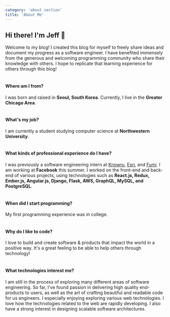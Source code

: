 ```yaml
---
category: 'about section'
title: 'About Me'
---
```


## Hi there! I'm Jeff 👋

Welcome to my blog! I created this blog for myself to freely share ideas and document my progress as a software engineer. I have benefited immensely from the generous and welcoming programming community who share their knowledge with others. I hope to replicate that learning experience for others through this blog!
<br></br>

#### Where am I from?

I was born and raised in **Seoul, South Korea**. Currently, I live in the **Greater Chicago Area**.
<br></br>

#### What's my job?

I am currently a student studying computer science at **Northwestern University**.
<br></br>

#### What kinds of professional experience do I have?

I was previously a software engineering intern at [Knowru](https://www.knowru.com), [Esri](https://www.esri.com/en-us/home), and [Fumi](https://fumi.co.kr/main/home/home). I am working at **Facebook** this summer. I worked on the front-end and back-end of various projects, using technologies such as **React.js, Redux, Ember.js, Angular.js, Django, Flask, AWS, GraphQL, MySQL, and PostgreSQL**.
<br></br>

#### When did I start programming?

My first programming experience was in college.
<br></br>

#### Why do I like to code?

I love to build and create software & products that impact the world in a positive way. It's a great feeling to be able to help others through technology!
<br></br>

#### What technologies interest me?

I am still in the process of exploring many different areas of software engineering. So far, I've found passion in delivering high quality end-products to users, as well as the art of crafting beautiful and readable code for us engineers.
I especially enjoying exploring various web technologies. I love how the technologies related to the web are rapidly developing. I also have a strong interest in designing scalable software architectures.
